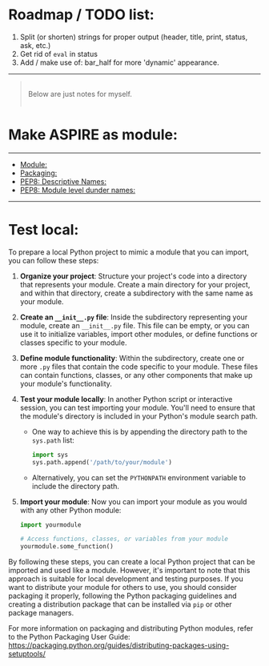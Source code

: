 Roadmap / TODO list:
====================


1. Split (or shorten) strings for proper output (header, title, print, status, ask, etc.)
2. Get rid of ``eval`` in status
2. Add / make use of: bar_half for more 'dynamic' appearance.




------------------------------------------------------------------------------------------

> \
> Below are just notes for myself. <br>
>  <br>


# Make ASPIRE as module:

----

- [Module:](https://docs.python.org/3/tutorial/modules.html)
- [Packaging:](https://packaging.python.org/en/latest/guides/distributing-packages-using-setuptools/)
- [PEP8: Descriptive Names:](https://peps.python.org/pep-0008/#descriptive-naming-styles)
- [PEP8: Module level dunder names:](https://peps.python.org/pep-0008/#module-level-dunder-names)

----

# Test local:

To prepare a local Python project to mimic a module that you can import, you can follow these steps:

1. **Organize your project**: Structure your project's code into a directory that represents your module. Create a main directory for your project, and within that directory, create a subdirectory with the same name as your module.

2. **Create an `__init__.py` file**: Inside the subdirectory representing your module, create an `__init__.py` file. This file can be empty, or you can use it to initialize variables, import other modules, or define functions or classes specific to your module.

3. **Define module functionality**: Within the subdirectory, create one or more `.py` files that contain the code specific to your module. These files can contain functions, classes, or any other components that make up your module's functionality.

4. **Test your module locally**: In another Python script or interactive session, you can test importing your module. You'll need to ensure that the module's directory is included in your Python's module search path.

   - One way to achieve this is by appending the directory path to the `sys.path` list:
     ```python
     import sys
     sys.path.append('/path/to/your/module')
     ```
   - Alternatively, you can set the `PYTHONPATH` environment variable to include the directory path.

5. **Import your module**: Now you can import your module as you would with any other Python module:
   ```python
   import yourmodule

   # Access functions, classes, or variables from your module
   yourmodule.some_function()
   ```

By following these steps, you can create a local Python project that can be imported and used like a module. However, it's important to note that this approach is suitable for local development and testing purposes. If you want to distribute your module for others to use, you should consider packaging it properly, following the Python packaging guidelines and creating a distribution package that can be installed via `pip` or other package managers.

For more information on packaging and distributing Python modules, refer to the Python Packaging User Guide: https://packaging.python.org/guides/distributing-packages-using-setuptools/
